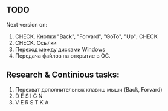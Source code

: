 ## TODO 

Next version on:
1. CHECK. Кнопки "Back", "Forvard", "GoTo", "Up"; CHECK
2. CHECK. Ссылки
3. Переход между дисками Windows
4. Передача файлов на открытие в ОС. 

## Research & Continious tasks:

1. Перехват дополнительных клавиш мыши (Back, Forvard)
2. D E S I G N
3. V E R S T K A
